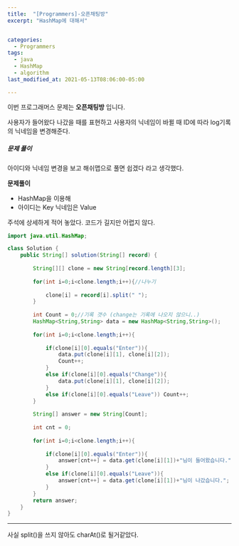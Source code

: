```yaml
---
title:  "[Programmers]-오픈채팅방"
excerpt: "HashMap에 대해서"


categories:
  - Programmers
tags:
  - java
  - HashMap
  - algorithm
last_modified_at: 2021-05-13T08:06:00-05:00

---
```



이번 프로그래머스 문제는 **오픈채팅방** 입니다.

사용자가 들어왔다 나갔을 때를 표현하고
사용자의 닉네임이 바뀔 때 ID에 따라 log기록의 닉네임을 변경해준다.

##### 문제 풀이

아이디와 닉네임 변경을 보고
해쉬맵으로 풀면 쉽겠다 라고 생각했다.

**문제풀이**
- HashMap을 이용해
- 아이디는 Key 닉네임은 Value

주석에 상세하게 적어 놓았다.
코드가 길지만 어렵지 않다.

```java
import java.util.HashMap;

class Solution {
    public String[] solution(String[] record) {
        
        String[][] clone = new String[record.length][3];
        
        for(int i=0;i<clone.length;i++){//나누기
            
            clone[i] = record[i].split(" ");
        }
        
        int Count = 0;//기록 갯수 (change는 기록에 나오지 않으니..)
        HashMap<String,String> data = new HashMap<String,String>();
        
        for(int i=0;i<clone.length;i++){
            
            if(clone[i][0].equals("Enter")){
                data.put(clone[i][1], clone[i][2]);
                Count++;
            }
            else if(clone[i][0].equals("Change")){
                data.put(clone[i][1], clone[i][2]);
            }
            else if(clone[i][0].equals("Leave")) Count++;
        }
        
        String[] answer = new String[Count];
        
        int cnt = 0;
        
        for(int i=0;i<clone.length;i++){
            
            if(clone[i][0].equals("Enter")){
                answer[cnt++] = data.get(clone[i][1])+"님이 들어왔습니다.";
            }
            else if(clone[i][0].equals("Leave")){
                answer[cnt++] = data.get(clone[i][1])+"님이 나갔습니다.";
            }
        }
        return answer;
    }
}

```

---

사실 split()을 쓰지 않아도 charAt()로 될거같았다.

